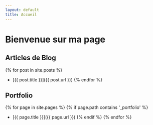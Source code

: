 ```yaml
---
layout: default
title: Accueil
---
```


# Bienvenue sur ma page

## Articles de Blog

{% for post in site.posts %}
- [{{ post.title }}]({{ post.url }})
{% endfor %}

## Portfolio

{% for page in site.pages %}
  {% if page.path contains '_portfolio' %}
  - [{{ page.title }}]({{ page.url }})
  {% endif %}
{% endfor %}
